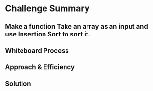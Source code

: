 # Challenge Summary
<!-- Description of the challenge -->
## Make a function Take an array as an input and use Insertion Sort to sort it.

## Whiteboard Process
<!-- Embedded whiteboard image -->

## Approach & Efficiency
<!-- What approach did you take? Why? What is the Big O space/time for this approach? -->


## Solution
<!-- Show how to run your code, and examples of it in action -->
